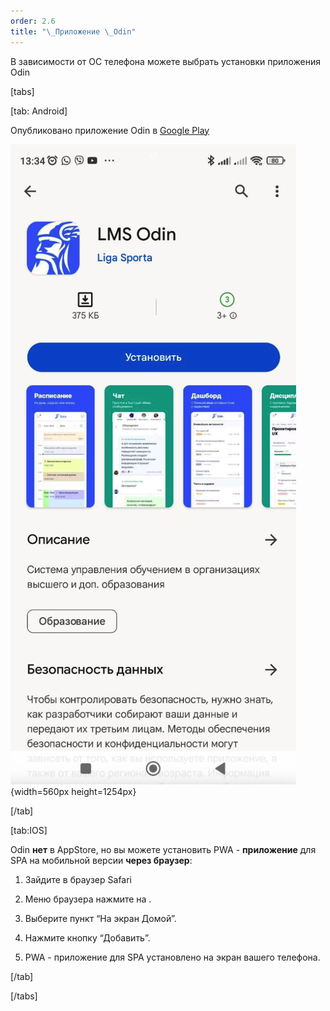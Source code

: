 ```yaml
---
order: 2.6
title: "\_Приложение \_Odin"
---
```


В зависимости от ОС телефона можете выбрать установки приложения Odin

[tabs]

[tab: Android]

Опубликовано приложение Odin в [Google Play﻿](https://play.google.com/store/apps/details?id=study.odin.www.twa)

![](./prilozhenie-odin.png){width=560px height=1254px}



[/tab]

[tab:IOS]

Odin **нет** в AppStore, но вы можете установить PWA - **приложение** для SPA на мобильной версии **через браузер**:

1. Зайдите в браузер Safari

2. Меню браузера нажмите на .

3. Выберите пункт “На экран Домой”.

4. Нажмите кнопку “Добавить”.

5. PWA - приложение для SPA установлено на экран вашего телефона.

[/tab]

[/tabs]








